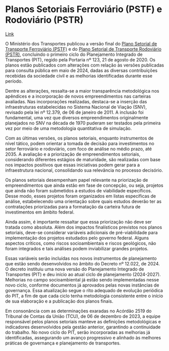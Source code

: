 # Planos Setoriais  Ferroviário (PSTF) e Rodoviário (PSTR)

[Link](https://www.gov.br/transportes/pt-br/assuntos/PIT/copy_of_pstt-fase-2)

O Ministério dos Transportes publicou a versão final do [Plano Setorial de Transporte Ferroviário (PSTF)](https://www.gov.br/transportes/pt-br/assuntos/PIT/PSTF_Relatrio_PosCP_20241227.pdf) e do [Plano Setorial de Transporte Rodoviário (PSTR)](https://www.gov.br/transportes/pt-br/assuntos/PIT/copy_of_PSTR_Relatrio_PosCP_20241227.pdf), concluindo o primeiro ciclo do Planejamento Integrado de Transportes (PIT), regido pela Portaria nº 123, 21 de agosto de 2020. Os planos estão publicados com alterações com relação às versões publicadas para consulta pública em maio de 2024, dadas as diversas contribuições recebidas da sociedade civil e as melhorias identificadas durante esse período.

Dentre as alterações, ressalta-se a maior transparência metodológica nos apêndices e a incorporação de novos empreendimentos nas carteiras avaliadas. Nas incorporações realizadas, destaca-se a inserção das infraestruturas estabelecidas no Sistema Nacional de Viação (SNV), revisado pela lei nº 12.379, de 06 de janeiro de 2011. A inclusão foi fundamental, uma vez que diversos empreendimentos originalmente planejados no SNV na década de 1970 puderam ser testados pela primeira vez por meio de uma metodologia quantitativa de simulação.

Com as últimas versões, os planos setoriais, enquanto instrumentos de nível tático, podem orientar a tomada de decisão para investimentos no setor ferroviário e rodoviário, com foco de análise no médio prazo, até 2035. A avaliação e a priorização de empreendimentos setoriais, considerando diferentes estágios de maturidade, são realizadas com base nos impactos positivos que essas iniciativas podem gerar para a infraestrutura nacional, consolidando sua relevância no processo decisório.

Os planos setoriais desempenham papel relevante na priorização de empreendimentos que ainda estão em fase de concepção, ou seja, projetos que ainda não foram submetidos a estudos de viabilidade específicos. Desse modo, esses projetos foram organizados em listas específicas de análise, estabelecendo uma orientação sobre quais estudos deverão ter as contratações priorizadas para a formatação da carteira futura de investimentos em âmbito federal.

Ainda assim, é importante ressaltar que essa priorização não deve ser tratada como absoluta. Além dos impactos finalísticos previstos nos planos setoriais, deve-se considerar variáveis adicionais de pré-viabilidade para implementação dos projetos estudados pelo governo federal. Alguns aspectos críticos, como riscos socioambientais e riscos geológicos, não foram integrados e tais análises podem inviabilizar grandes projetos.

Essas variáveis serão incluídas nos novos instrumentos de planejamento que estão sendo desenvolvidos no âmbito do Decreto nº 12.022, de 2024. O decreto instituiu uma nova versão do Planejamento Integrado de Transportes (PIT) e deu início ao atual ciclo de planejamento (2024-2027). Melhorias no campo socioambiental já estão sendo implementadas nesse novo ciclo, conforme documentos já aprovados pelas novas instâncias de governança. Essa atualização segue o rito adequado de evolução periódica do PIT, a fim de que cada ciclo tenha metodologia consistente entre o início de sua elaboração e a publicação dos planos finais.

Em consonância com as determinações exaradas no Acórdão 2519 do Tribunal de Contas da União (TCU), de 06 de dezembro de 2023, a equipe responsável pelos planos setoriais manteve as definições metodológicas e indicadores desenvolvidos pela gestão anterior, garantindo a continuidade do trabalho. No novo ciclo do PIT, serão incorporadas as melhorias já identificadas, assegurando um avanço progressivo e alinhado às melhores práticas de governança e planejamento de transportes.